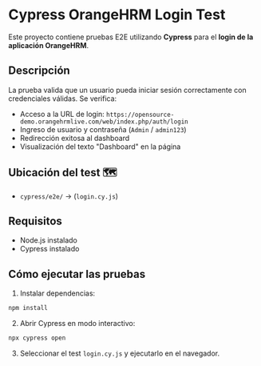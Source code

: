 # Cypress OrangeHRM Login Test
Este proyecto contiene pruebas E2E utilizando **Cypress** para el **login de la aplicación OrangeHRM**.  


## Descripción
La prueba valida que un usuario pueda iniciar sesión correctamente con credenciales válidas.
Se verifica:  
- Acceso a la URL de login: `https://opensource-demo.orangehrmlive.com/web/index.php/auth/login`  
- Ingreso de usuario y contraseña (`Admin` / `admin123`)  
- Redirección exitosa al dashboard  
- Visualización del texto "Dashboard" en la página  

## Ubicación del test 🗺️
- `cypress/e2e/` → (`login.cy.js`)  
 

## Requisitos
- Node.js instalado 
- Cypress instalado


## Cómo ejecutar las pruebas
1. Instalar dependencias:
```bash
npm install
```
2. Abrir Cypress en modo interactivo:
```bash
npx cypress open
```
3. Seleccionar el test `login.cy.js` y ejecutarlo en el navegador.
